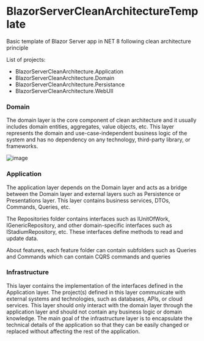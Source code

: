 # BlazorServerCleanArchitectureTemplate
Basic template of Blazor Server app in NET 8 following clean architecture principle

List of projects:
- BlazorServerCleanArchitecture.Application
- BlazorServerCleanArchitecture.Domain
- BlazorServerCleanArchitecture.Persistance
- BlazorServerCleanArchitecture.WebUII

### Domain
The domain layer is the core component of clean architecture and it usually includes domain entities, aggregates, value objects, etc. This layer represents the domain and use-case-independent business logic of the system and has no dependency on any technology, third-party library, or frameworks.

![image](https://github.com/user-attachments/assets/e1e3e003-e156-42e4-b5aa-2ac0ed93b078)

### Application
The application layer depends on the Domain layer and acts as a bridge between the Domain layer and external layers such as Persistence or Presentations layer. This layer contains business services, DTOs, Commands, Queries, etc.

The Repositories folder contains interfaces such as IUnitOfWork, IGenericRepository, and other domain-specific interfaces such as IStadiumRepository, etc. These interfaces define methods to read and update data.

About features, each feature folder can contain subfolders such as Queries and Commands which can contain CQRS commands and queries

### Infrastructure
This layer contains the implementation of the interfaces defined in the Application layer. The project(s) defined in this layer communicate with external systems and technologies, such as databases, APIs, or cloud services. This layer should only interact with the domain layer through the application layer and should not contain any business logic or domain knowledge. The main goal of the infrastructure layer is to encapsulate the technical details of the application so that they can be easily changed or replaced without affecting the rest of the application.


